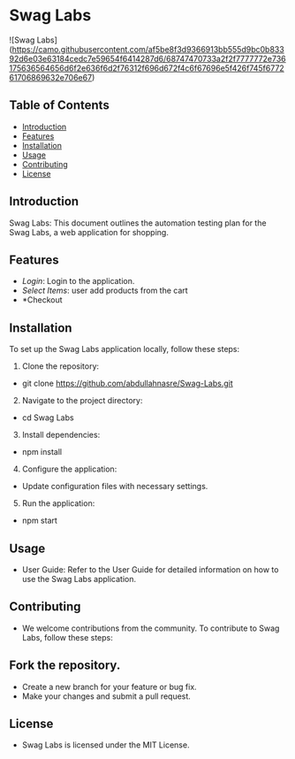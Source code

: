 # Swag Labs

![Swag Labs]
(https://camo.githubusercontent.com/af5be8f3d9366913bb555d9bc0b83392d6e03e63184cedc7e59654f6414287d6/68747470733a2f2f7777772e736175636564656d6f2e636f6d2f76312f696d672f4c6f67696e5f426f745f677261706869632e706e67)

## Table of Contents

- [Introduction](#introduction)
- [Features](#features)
- [Installation](#installation)
- [Usage](#usage)
- [Contributing](#contributing)
- [License](#license)

## Introduction

Swag Labs: This document outlines the automation testing plan for the Swag Labs, a web application for shopping.


## Features

- *Login*: Login to the application.
- *Select Items*: user add products from the cart
- *Checkout

## Installation

To set up the Swag Labs application locally, follow these steps:

1. Clone the repository:
*   git clone https://github.com/abdullahnasre/Swag-Labs.git
2. Navigate to the project directory:
*   cd Swag Labs
3. Install dependencies:
*   npm install
4. Configure the application:

* Update configuration files with necessary settings.
5. Run the application:
*   npm start

## Usage
* User Guide: Refer to the User Guide for detailed information on how to use the Swag Labs application.

## Contributing
* We welcome contributions from the community. To contribute to Swag Labs, follow these steps:

## Fork the repository.
* Create a new branch for your feature or bug fix.
* Make your changes and submit a pull request.

## License
* Swag Labs is licensed under the MIT License.
